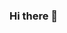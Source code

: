 ### Hi there 👋

<!--
**saran-raj007/saran-raj007** is a ✨ _special_ ✨ repository because its `README.md` (this file) appears on your GitHub profile.

Here are some ideas to get you started:

- 🔭 I’m currently working on  nothing
- 🌱 I’m currently learning something
- 👯 I’m looking to collaborate on google
- 🤔 I’m looking for help with  google
- 💬 Ask me about ...
- 📫 How to reach me: k.saranraj000@gmail.com
- 😄 Pronouns: ...
- ⚡ Fun fact: ...
-->
